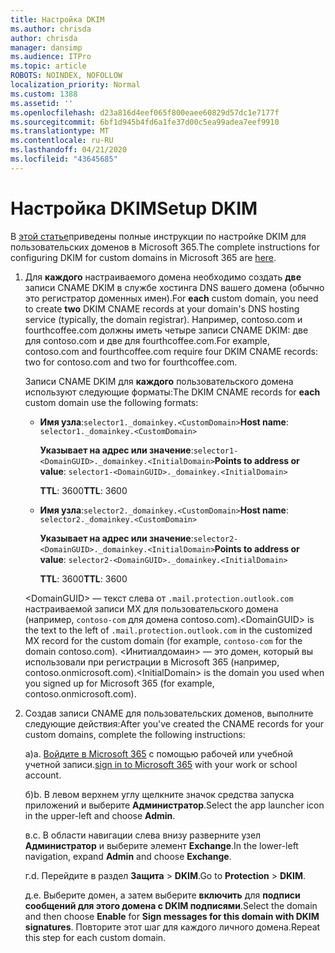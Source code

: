 ```yaml
---
title: Настройка DKIM
ms.author: chrisda
author: chrisda
manager: dansimp
ms.audience: ITPro
ms.topic: article
ROBOTS: NOINDEX, NOFOLLOW
localization_priority: Normal
ms.custom: 1388
ms.assetid: ''
ms.openlocfilehash: d23a816d4eef065f800eaee60829d57dc1e7177f
ms.sourcegitcommit: 6bf1d945b4fd6a1fe37d00c5ea99adea7eef9910
ms.translationtype: MT
ms.contentlocale: ru-RU
ms.lasthandoff: 04/21/2020
ms.locfileid: "43645685"
---
```

# <a name="setup-dkim"></a><span data-ttu-id="3425e-102">Настройка DKIM</span><span class="sxs-lookup"><span data-stu-id="3425e-102">Setup DKIM</span></span>

<span data-ttu-id="3425e-103">В [этой статье](https://docs.microsoft.com/office365/SecurityCompliance/use-dkim-to-validate-outbound-email#what-you-need-to-do-to-manually-set-up-dkim-in-office-365)приведены полные инструкции по настройке DKIM для пользовательских доменов в Microsoft 365.</span><span class="sxs-lookup"><span data-stu-id="3425e-103">The complete instructions for configuring DKIM for custom domains in Microsoft 365 are [here](https://docs.microsoft.com/office365/SecurityCompliance/use-dkim-to-validate-outbound-email#what-you-need-to-do-to-manually-set-up-dkim-in-office-365).</span></span>

1. <span data-ttu-id="3425e-104">Для **каждого** настраиваемого домена необходимо создать **две** записи CNAME DKIM в службе хостинга DNS вашего домена (обычно это регистратор доменных имен).</span><span class="sxs-lookup"><span data-stu-id="3425e-104">For **each** custom domain, you need to create **two** DKIM CNAME records at your domain's DNS hosting service (typically, the domain registrar).</span></span> <span data-ttu-id="3425e-105">Например, contoso.com и fourthcoffee.com должны иметь четыре записи CNAME DKIM: две для contoso.com и две для fourthcoffee.com.</span><span class="sxs-lookup"><span data-stu-id="3425e-105">For example, contoso.com and fourthcoffee.com require four DKIM CNAME records: two for contoso.com and two for fourthcoffee.com.</span></span>

   <span data-ttu-id="3425e-106">Записи CNAME DKIM для **каждого** пользовательского домена используют следующие форматы:</span><span class="sxs-lookup"><span data-stu-id="3425e-106">The DKIM CNAME records for **each** custom domain use the following formats:</span></span>

   - <span data-ttu-id="3425e-107">**Имя узла**:`selector1._domainkey.<CustomDomain>`</span><span class="sxs-lookup"><span data-stu-id="3425e-107">**Host name**: `selector1._domainkey.<CustomDomain>`</span></span>

     <span data-ttu-id="3425e-108">**Указывает на адрес или значение**:`selector1-<DomainGUID>._domainkey.<InitialDomain>`</span><span class="sxs-lookup"><span data-stu-id="3425e-108">**Points to address or value**: `selector1-<DomainGUID>._domainkey.<InitialDomain>`</span></span>

     <span data-ttu-id="3425e-109">**TTL**: 3600</span><span class="sxs-lookup"><span data-stu-id="3425e-109">**TTL**: 3600</span></span>

   - <span data-ttu-id="3425e-110">**Имя узла**:`selector2._domainkey.<CustomDomain>`</span><span class="sxs-lookup"><span data-stu-id="3425e-110">**Host name**: `selector2._domainkey.<CustomDomain>`</span></span>

     <span data-ttu-id="3425e-111">**Указывает на адрес или значение**:`selector2-<DomainGUID>._domainkey.<InitialDomain>`</span><span class="sxs-lookup"><span data-stu-id="3425e-111">**Points to address or value**: `selector2-<DomainGUID>._domainkey.<InitialDomain>`</span></span>

     <span data-ttu-id="3425e-112">**TTL**: 3600</span><span class="sxs-lookup"><span data-stu-id="3425e-112">**TTL**: 3600</span></span>

   <span data-ttu-id="3425e-113">\<DomainGUID\> — текст слева от `.mail.protection.outlook.com` настраиваемой записи MX для пользовательского домена (например, `contoso-com` для домена contoso.com).</span><span class="sxs-lookup"><span data-stu-id="3425e-113">\<DomainGUID\> is the text to the left of `.mail.protection.outlook.com` in the customized MX record for the custom domain (for example, `contoso-com` for the domain contoso.com).</span></span> <span data-ttu-id="3425e-114">\<Инитиалдомаин\> — это домен, который вы использовали при регистрации в Microsoft 365 (например, contoso.onmicrosoft.com).</span><span class="sxs-lookup"><span data-stu-id="3425e-114">\<InitialDomain\> is the domain you used when you signed up for Microsoft 365 (for example, contoso.onmicrosoft.com).</span></span>

2. <span data-ttu-id="3425e-115">Создав записи CNAME для пользовательских доменов, выполните следующие действия:</span><span class="sxs-lookup"><span data-stu-id="3425e-115">After you've created the CNAME records for your custom domains, complete the following instructions:</span></span>

   <span data-ttu-id="3425e-116">а)</span><span class="sxs-lookup"><span data-stu-id="3425e-116">a.</span></span> <span data-ttu-id="3425e-117">[Войдите в Microsoft 365](https://support.office.microsoft.com/article/e9eb7d51-5430-4929-91ab-6157c5a050b4) с помощью рабочей или учебной учетной записи.</span><span class="sxs-lookup"><span data-stu-id="3425e-117">[sign in to Microsoft 365](https://support.office.microsoft.com/article/e9eb7d51-5430-4929-91ab-6157c5a050b4) with your work or school account.</span></span>

   <span data-ttu-id="3425e-118">б)</span><span class="sxs-lookup"><span data-stu-id="3425e-118">b.</span></span> <span data-ttu-id="3425e-119">В левом верхнем углу щелкните значок средства запуска приложений и выберите **Администратор**.</span><span class="sxs-lookup"><span data-stu-id="3425e-119">Select the app launcher icon in the upper-left and choose **Admin**.</span></span>

   <span data-ttu-id="3425e-120">в.</span><span class="sxs-lookup"><span data-stu-id="3425e-120">c.</span></span> <span data-ttu-id="3425e-121">В области навигации слева внизу разверните узел **Администратор** и выберите элемент **Exchange**.</span><span class="sxs-lookup"><span data-stu-id="3425e-121">In the lower-left navigation, expand **Admin** and choose **Exchange**.</span></span>

   <span data-ttu-id="3425e-122">г.</span><span class="sxs-lookup"><span data-stu-id="3425e-122">d.</span></span> <span data-ttu-id="3425e-123">Перейдите в раздел **Защита** > **DKIM**.</span><span class="sxs-lookup"><span data-stu-id="3425e-123">Go to **Protection** > **DKIM**.</span></span>

   <span data-ttu-id="3425e-124">д.</span><span class="sxs-lookup"><span data-stu-id="3425e-124">e.</span></span> <span data-ttu-id="3425e-125">Выберите домен, а затем выберите **включить** для **подписи сообщений для этого домена с DKIM подписями**.</span><span class="sxs-lookup"><span data-stu-id="3425e-125">Select the domain and then choose **Enable** for **Sign messages for this domain with DKIM signatures**.</span></span> <span data-ttu-id="3425e-126">Повторите этот шаг для каждого личного домена.</span><span class="sxs-lookup"><span data-stu-id="3425e-126">Repeat this step for each custom domain.</span></span>
